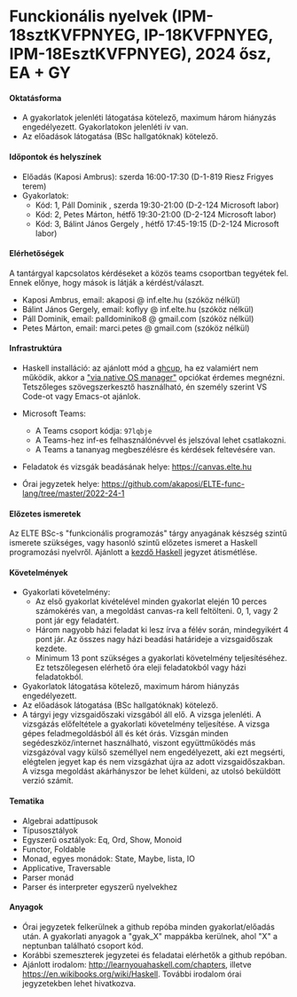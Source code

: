 # Funckionális nyelvek (IPM-18sztKVFPNYEG, IP-18KVFPNYEG, IPM-18EsztKVFPNYEG), 2024 ősz, EA + GY

#### Oktatásforma

- A gyakorlatok jelenléti látogatása kötelező, maximum három hiányzás engedélyezett. Gyakorlatokon jelenléti ív van.
- Az előadások látogatása (BSc hallgatóknak) kötelező.

#### Időpontok és helyszínek

- Előadás (Kaposi Ambrus): szerda 16:00-17:30 (D-1-819 Riesz Frigyes terem)
- Gyakorlatok:
  + Kód: 1, Páll Dominik , szerda  19:30-21:00 (D-2-124 Microsoft labor)
  + Kód: 2, Petes Márton, hétfő  19:30-21:00 (D-2-124 Microsoft labor)
  + Kód: 3, Bálint János Gergely , hétfő    17:45-19:15 (D-2-124 Microsoft labor)

#### Elérhetőségek

A tantárgyal kapcsolatos kérdéseket a közös teams csoportban tegyétek fel. Ennek előnye, hogy mások is látják a kérdést/választ.

- Kaposi Ambrus, email: akaposi @ inf.elte.hu (szóköz nélkül)
- Bálint János Gergely, email: koflyy @ inf.elte.hu (szóköz nélkül)
- Páll Dominik, email: palldominiko8 @ gmail.com (szóköz nélkül)
- Petes Márton, email: marci.petes @ gmail.com (szóköz nélkül)

#### Infrastruktúra

- Haskell installáció: az ajánlott mód a [ghcup](https://www.haskell.org/ghcup/), ha ez valamiért
  nem működik, akkor a ["via native OS manager"](https://www.haskell.org/downloads/) opciókat érdemes
  megnézni. Tetszőleges szövegszerkesztő használható, én személy szerint VS Code-ot vagy Emacs-ot ajánlok.

- Microsoft Teams:
  + A Teams csoport kódja: `97lqbje`
  + A Teams-hez inf-es felhasználónévvel és jelszóval lehet csatlakozni.
  + A Teams a tananyag megbeszélésre és kérdések feltevésére van.

- Feladatok és vizsgák beadásának helye: https://canvas.elte.hu

- Órai jegyzetek helye: https://github.com/akaposi/ELTE-func-lang/tree/master/2022-24-1

#### Előzetes ismeretek

Az ELTE BSc-s "funkcionális programozás" tárgy anyagának készség szintű ismerete
szükséges, vagy hasonló szintű előzetes ismeret a Haskell programozási
nyelvről. Ajánlott a [kezdő Haskell](http://lambda.inf.elte.hu/Index.xml)
jegyzet átismétlése.

#### Követelmények

- Gyakorlati követelmény:
  + Az első gyakorlat kivételével minden gyakorlat elején 10 perces számokérés van, a megoldást
    canvas-ra kell feltölteni. 0, 1, vagy 2 pont jár egy feladatért.
  + Három nagyobb házi feladat ki lesz írva a félév során, mindegyikért 4 pont
    jár. Az összes nagy házi beadási határideje a vizsgaidőszak kezdete.
  + Minimum 13 pont szükséges a gyakorlati követelmény teljesítéséhez. Ez
    tetszőlegesen elérhető óra eleji feladatokból vagy házi feladatokból.
- Gyakorlatok látogatása kötelező, maximum három hiányzás engedélyezett.
- Az előadások látogatása (BSc hallgatóknak) kötelező.
- A tárgyi jegy vizsgaidőszaki vizsgából áll elő. A vizsga jelenléti. A
  vizsgázás előfeltétele a gyakorlati követelmény teljesítése. A vizsga gépes
  feladmegoldásból áll és két órás. Vizsgán minden segédeszköz/internet
  használható, viszont együttműködés más vizsgázóval vagy külső személlyel nem
  engedélyezett, aki ezt megsérti, elégtelen jegyet kap és nem vizsgázhat újra
  az adott vizsgaidőszakban. A vizsga megoldást akárhányszor be lehet küldeni,
  az utolsó beküldött verzió számít.

#### Tematika

- Algebrai adattípusok
- Típusosztályok
- Egyszerű osztályok: Eq, Ord, Show, Monoid
- Functor, Foldable
- Monad, egyes monádok: State, Maybe, lista, IO
- Applicative, Traversable
- Parser monád
- Parser és interpreter egyszerű nyelvekhez

#### Anyagok

- Órai jegyzetek felkerülnek a github repóba minden gyakorlat/előadás után. A
  gyakorlati anyagok a "gyak_X" mappákba kerülnek, ahol "X" a neptunban
  található csoport kód.
- Korábbi szemeszterek jegyzetei és feladatai elérhetők a github repóban.
- Ajánlott irodalom: http://learnyouahaskell.com/chapters, illetve
  https://en.wikibooks.org/wiki/Haskell. További irodalom órai jegyzetekben
  lehet hivatkozva.
